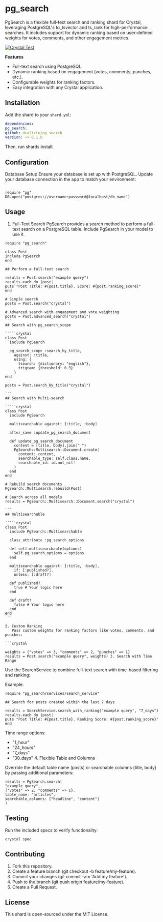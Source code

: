 # pg_search

PgSearch is a flexible full-text search and ranking shard for Crystal, leveraging PostgreSQL's to_tsvector and ts_rank for high-performance searches. It includes support for dynamic ranking based on user-defined weights for votes, comments, and other engagement metrics.

[![Crystal Test](https://github.com/dcalixto/pg_search/actions/workflows/crystal-test.yml/badge.svg?branch=master)](https://github.com/dcalixto/pg_search/actions/workflows/crystal-test.yml)

**Features**

- Full-text search using PostgreSQL.
- Dynamic ranking based on engagement (votes, comments, punches, etc.).
- Configurable weights for ranking factors.
- Easy integration with any Crystal application.

## Installation

Add the shard to your `shard.yml`:

```yaml
dependencies:
pg_search:
github: dcalixto/pg_search
version: ~> 0.1.0
```

Then, run shards install.

## Configuration

Database Setup
Ensure your database is set up with PostgreSQL. Update your database connection in the app to match your environment:

```crystal

require "pg"
DB.open("postgres://username:password@localhost/db_name")
```

## Usage

1. Full-Text Search
   PgSearch provides a search method to perform a full-text search on a PostgreSQL table. Include PgSearch in your model to use it.

```crystal
require "pg_search"

class Post
include PgSearch
end

## Perform a full-text search

results = Post.search("example query")
results.each do |post|
puts "Post Title: #{post.title}, Score: #{post.ranking_score}"
end
```

``````crystal
# Simple search
posts = Post.search("crystal")

# Advanced search with engagement and vote weighting
posts = Post.advanced_search("crystal")
```
## Search with pg_search_scope

`````crystal
class Post
  include PgSearch

  pg_search_scope :search_by_title,
    against: :title,
    using: {
      tsearch: {dictionary: "english"},
      trigram: {threshold: 0.3}
    }
end

posts = Post.search_by_title("crystal")

```
## Search with Multi-search

`````crystal
class Post
  include PgSearch

  multisearchable against: [:title, :body]

  after_save :update_pg_search_document

  def update_pg_search_document
    content = [title, body].join(" ")
    PgSearch::Multisearch::Document.create(
      content: content,
      searchable_type: self.class.name,
      searchable_id: id.not_nil!
    )
  end
end

# Rebuild search documents
PgSearch::Multisearch.rebuild(Post)

# Search across all models
results = PgSearch::Multisearch::Document.search("crystal")

```
## multisearchable

`````crystal
class Post
  include PgSearch::Multisearchable

  class_attribute :pg_search_options

  def self.multisearchable(options)
    self.pg_search_options = options
  end

  multisearchable against: [:title, :body],
    if: [:published?],
    unless: [:draft?]

  def published?
    true # Your logic here
  end

  def draft?
    false # Your logic here
  end
end
```

2. Custom Ranking
   Pass custom weights for ranking factors like votes, comments, and punches:

```crystal

weights = {"votes" => 3, "comments" => 2, "punches" => 1}
results = Post.search("example query", weights) 3. Search with Time Range
``````

Use the SearchService to combine full-text search with time-based filtering and ranking:

Example:

```crystal
require "pg_search/services/search_service"

## Search for posts created within the last 7 days

results = SearchService.search_with_ranking("example query", "7_days")
results.each do |post|
puts "Post Title: #{post.title}, Ranking Score: #{post.ranking_score}"
end
```

Time range options:

- "1_hour"
- "24_hours"
- "7_days"
- "30_days" 4. Flexible Table and Columns

Override the default table name (posts) or searchable columns (title, body) by passing additional parameters:

```crystal
results = PgSearch.search(
"example query",
{"votes" => 2, "comments" => 1},
table_name: "articles",
searchable_columns: ["headline", "content"]
)
```

## Testing

Run the included specs to verify functionality:

```crystal
crystal spec
```

## Contributing

1. Fork this repository.
2. Create a feature branch (git checkout -b feature/my-feature).
3. Commit your changes (git commit -am 'Add my feature').
4. Push to the branch (git push origin feature/my-feature).
5. Create a Pull Request.

## License

This shard is open-sourced under the MIT License.


